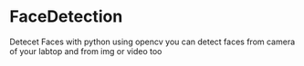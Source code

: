 # FaceDetection
Detecet Faces with python using opencv
you can detect faces from camera of your labtop and from img or video too

